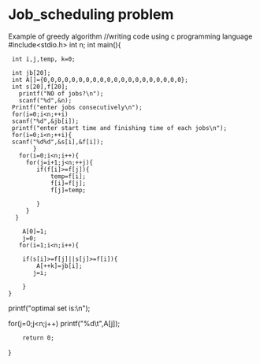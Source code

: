 # Job_scheduling problem 
Example of greedy algorithm
//writing code using c programming language
#include<stdio.h>
int n;
int main(){

     int i,j,temp, k=0;
     
     int jb[20];
     int A[]={0,0,0,0,0,0,0,0,0,0,0,0,0,0,0,0,0,0,0,0};
     int s[20],f[20];
       printf("NO of jobs?\n");
       scanf("%d",&n);
     Printf("enter jobs consecutively\n");
     for(i=0;i<n;++i)
     scanf("%d",&jb[i]);
     printf("enter start time and finishing time of each jobs\n");
     for(i=0;i<n;++i){
     scanf("%d%d",&s[i],&f[i]);
           }
       for(i=0;i<n;i++){
         for(j=i+1;j<n;++j){
            if(f[i]>=f[j]){
                temp=f[i];
                f[i]=f[j];
                f[j]=temp;

            }
         }
      }

        A[0]=1;
        j=0;
       for(i=1;i<n;i++){

        if(s[i]>=f[j]||s[j]>=f[i]){
            A[++k]=jb[i];
           j=i;

        }
    }

   printf("optimal set is:\n");

   for(j=0;j<n;j++)
    printf("%d\t",A[j]);


        return 0;
}


